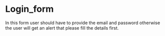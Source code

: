 # Login_form
In this form user should have to provide the email and password otherwise the user will get an alert that please fill the details first.  
